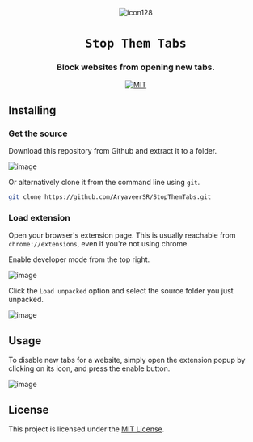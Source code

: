 <div style="text-align: center;" align="center">

![icon128](https://github.com/user-attachments/assets/592415ae-9f1b-4992-b85c-d925c73a93b5)

# `Stop Them Tabs`

### Block websites from opening new tabs.

[![MIT](https://img.shields.io/crates/l/bitvec.svg?style=for-the-badge)](./LICENSE)

</div>

## Installing

### Get the source

Download this repository from Github and extract it to a folder.

![image](https://github.com/user-attachments/assets/ea428b71-58ff-4dad-a50e-9817d3983fb7)

Or alternatively clone it from the command line using `git`.

```bash
git clone https://github.com/AryaveerSR/StopThemTabs.git
```

### Load extension

Open your browser's extension page. This is usually reachable from `chrome://extensions`, even if you're not using chrome.

Enable developer mode from the top right.

![image](https://github.com/user-attachments/assets/b2691b89-6aaf-488b-89d6-c6756310ad7a)

Click the `Load unpacked` option and select the source folder you just unpacked.

![image](https://github.com/user-attachments/assets/01ac910f-4674-4566-b468-8899da308092)

## Usage

To disable new tabs for a website, simply open the extension popup by clicking on its icon, and press the enable button.

![image](https://github.com/user-attachments/assets/dae8800a-8fbd-47cd-9b87-98e348fcb6c9)

## License

This project is licensed under the [MIT License](./LICENSE).
